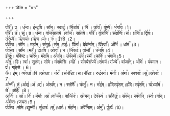 +++
title = "०५"

+++


  
प꣡रि꣢꣯। प्र । ध꣣न्व। इ꣡न्द्रा꣢꣯य। सो꣣म। स्वादुः꣢। मि꣣त्रा꣡य꣢ । मि꣣ । त्रा꣡य꣢꣯। पू꣣ष्णे꣢। भ꣡र्गा꣢꣯य ।1।  
प꣡रि꣢꣯। उ꣣। सु꣢। प्र। ध꣣न्व। वा꣡ज꣢꣯सातये ।वा꣡ज꣢꣯। सा꣣तये। प꣡रि꣢꣯। वृ꣣त्रा꣡णि꣢। स꣣क्ष꣡णिः꣢।स꣣। क्ष꣡णिः꣢꣯॥ द्वि꣣षः꣢। त꣣र꣡ध्यै꣢। ऋ꣣णयाः꣢।ऋ꣣ण।याः꣢। नः꣢। ईरसे ।2।  
प꣡व꣢꣯स्व। सो꣣म । महा꣢न्। स꣣मुद्रः꣢।स꣣म्।उद्रः꣢। पि꣣ता꣢। दे꣣वा꣡ना꣢म्। वि꣡श्वा꣢꣯। अ꣣भि꣢ । धा꣡म꣢꣯ ।3।  
प꣡व꣢꣯स्व। सो꣣म ।महे꣢। द꣡क्षा꣢꣯य। अ꣡श्वः꣢꣯। न। नि꣣क्तः꣢। वा꣣जी꣢ । ध꣡ना꣢꣯य।4।  
इ꣡न्दुः꣢। प꣣विष्ट। चा꣡रुः꣢꣯। म꣡दा꣢꣯य। अ꣣पा꣢म्। उ꣣प꣡स्थे꣢।उ꣣प꣢।स्थे꣣ ।कविः꣢। भ꣡गा꣢꣯य।5।  
अ꣡नु꣢꣯। हि। त्वा꣣। सुत꣢म्। सो꣣म। म꣡दा꣢꣯मसि ।म꣣हे꣢ । स꣣मर्यरा꣡ज्ये꣢।स꣣मर्य।रा꣡ज्ये꣢꣯। वा꣡जा꣢꣯न्। अ꣣भि꣢ । प꣣वमान। प्र꣢। गा꣣हसे । 6।  
के꣢। ई꣣म्। व्य꣡क्ता꣢।वि।अ꣣क्ताः। न꣡रः꣢꣯ ।स꣡नी꣢꣯डाः।स।नी꣣डाः। रुद्र꣡स्य꣢। म꣡र्याः꣢꣯। अ꣡थ꣢꣯। स्वश्वाः꣢꣯।सु꣣।अ꣡श्वाः꣢꣯।7।  
अ꣡ग्ने꣢꣯। तं।अ꣣द्य꣢।अ꣣।द्य꣢। अ꣡श्व꣢꣯म्। न। स्तो꣡मैः꣢꣯। क्र꣡तुं꣢꣯। न। भ꣣द्र꣢म्। हृ꣣दिस्पृ꣡शम्।ह्र꣣दि।स्पृ꣡श꣢꣯म्। ऋ꣣ध्या꣡म꣢। ते꣣। ओ꣡हैः꣢꣯ ।8।  
आ꣣विः꣢ । आ꣣। विः꣢। म꣣र्याः।आ꣢।वा꣡ज꣢꣯म्। वा꣣जि꣡नः꣢। अ꣣ग्मन्। देव꣡स्य꣢ । स꣣वितुः꣢। स꣣व꣢म्। स्व꣣र्गा꣢न् ।स्वः꣣।गा꣢न्।अ꣣र्वन्तः।जयत।9।  
प꣡व꣢꣯स्व।सो꣣म।द्युम्नी꣢। सु꣣धारः꣢।सु꣣।धारः꣢। म꣣हा꣢न्। अ꣡वी꣢꣯नाम्। अ꣡नु꣢꣯। पू꣣र्व्यः꣢।10।

